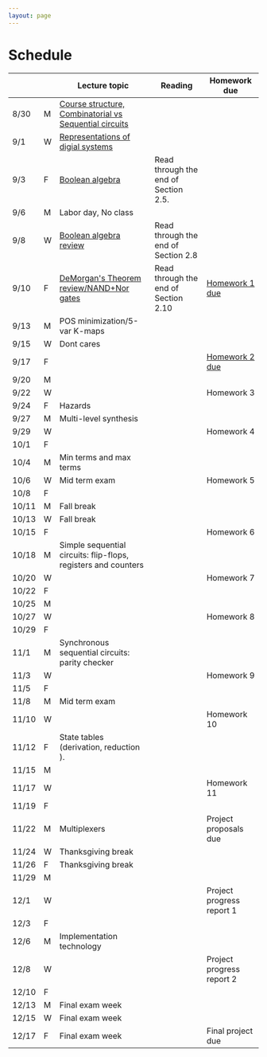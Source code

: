 ```yaml
---
layout: page
---
```

# Schedule

|       |   | Lecture topic                                                                                                                    | Reading                               | Homework due                                             |
| ----- | - | --------------------------------------------------------------                                                                   | ------------------------------------- | -------------------------                                |
| 8/30  | M | [Course structure, Combinatorial vs Sequential circuits]({{site.baseurl}}/slides/2021-08-29-what-to-expect-from-the-course.html) |                                       |                                                          |
| 9/1   | W | [Representations of digial systems]({{site.baseurl}}/slides/2021-09-01-boolean-algebra.html)                                     |                                       |                                                          |
| 9/3   | F | [Boolean algebra]({{site.baseurl}}/slides/2021-09-03-boolean-algebra.html)                                                       | Read through the end of Section 2.5.  |                                                          |
| 9/6   | M | Labor day, No class                                                                                                              |                                       |                                                          |
| 9/8   | W | [Boolean algebra review]({{site.baseurl}}/slides/2021-09-08-designing-circuits.html)                                             | Read through the end of Section 2.8   |                                                          |
| 9/10  | F | [DeMorgan's Theorem review/NAND+Nor gates]({{site.baseurl}}/slides/2021-09-10-designing-circuits.html)            | Read through the end of Section 2.10  | [Homework 1 due]({{site.baseurl}}/homeworks/hw1/hw1sol.pdf) |
| 9/13  | M | POS minimization/5-var K-maps                                                                                                    |                                       |                                                          |
| 9/15  | W | Dont cares                                                                                                                       |                                       |                                                          |
| 9/17  | F |                                                                                                                                  |                                       | [Homework 2 due]({{site.baseurl}}/homeworks/hw2/hw2.pdf) |
| 9/20  | M |                                                                                                                                  |                                       |                                                          |
| 9/22  | W |                                                                                                                                  |                                       | Homework 3                                               |
| 9/24  | F | Hazards                                                                                                                          |                                       |                                                          |
| 9/27  | M | Multi-level synthesis                                                                                                            |                                       |                                                          |
| 9/29  | W |                                                                                                                                  |                                       | Homework 4                                               |
| 10/1  | F |                                                                                                                                  |                                       |                                                          |
| 10/4  | M | Min terms and max terms                                                                                                          |                                       |                                                          |
| 10/6  | W | Mid term exam                                                                                                                    |                                       | Homework 5                                               |
| 10/8  | F |                                                                                                                                  |                                       |                                                          |
| 10/11 | M | Fall break                                                                                                                       |                                       |                                                          |
| 10/13 | W | Fall break                                                                                                                       |                                       |                                                          |
| 10/15 | F |                                                                                                                                  |                                       | Homework 6                                               |
| 10/18 | M | Simple sequential circuits: flip-flops, registers and counters                                                                   |                                       |                                                          |
| 10/20 | W |                                                                                                                                  |                                       | Homework 7                                               |
| 10/22 | F |                                                                                                                                  |                                       |                                                          |
| 10/25 | M |                                                                                                                                  |                                       |                                                          |
| 10/27 | W |                                                                                                                                  |                                       | Homework 8                                               |
| 10/29 | F |                                                                                                                                  |                                       |                                                          |
| 11/1  | M | Synchronous sequential circuits: parity checker                                                                                  |                                       |                                                          |
| 11/3  | W |                                                                                                                                  |                                       | Homework 9                                               |
| 11/5  | F |                                                                                                                                  |                                       |                                                          |
| 11/8  | M | Mid term exam                                                                                                                    |                                       |                                                          |
| 11/10 | W |                                                                                                                                  |                                       | Homework 10                                              |
| 11/12 | F | State tables (derivation, reduction ).                                                                                           |                                       |                                                          |
| 11/15 | M |                                                                                                                                  |                                       |                                                          |
| 11/17 | W |                                                                                                                                  |                                       | Homework 11                                              |
| 11/19 | F |                                                                                                                                  |                                       |                                                          |
| 11/22 | M | Multiplexers                                                                                                                     |                                       | Project proposals due                                    |
| 11/24 | W | Thanksgiving break                                                                                                               |                                       |                                                          |
| 11/26 | F | Thanksgiving break                                                                                                               |                                       |                                                          |
| 11/29 | M |                                                                                                                                  |                                       |                                                          |
| 12/1  | W |                                                                                                                                  |                                       | Project progress report 1                                |
| 12/3  | F |                                                                                                                                  |                                       |                                                          |
| 12/6  | M | Implementation technology                                                                                                        |                                       |                                                          |
| 12/8  | W |                                                                                                                                  |                                       | Project progress report 2                                |
| 12/10 | F |                                                                                                                                  |                                       |                                                          |
| 12/13 | M | Final exam week                                                                                                                  |                                       |                                                          |
| 12/15 | W | Final exam week                                                                                                                  |                                       |                                                          |
| 12/17 | F | Final exam week                                                                                                                  |                                       | Final project due                                        |
